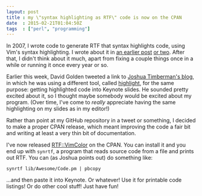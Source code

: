 ```yaml
---
layout: post
title : my \"syntax highlighting as RTF\" code is now on the CPAN
date  : 2015-02-21T01:04:50Z
tags  : ["perl", "programming"]
---
```

In 2007, I wrote code to generate RTF that syntax highlights code, using Vim's
syntax highlighting.  I wrote about it in [an earlier
post](http://rjbs.manxome.org/rubric/entry/1509) [or
two](http://rjbs.manxome.org/rubric/entry/1507).  After that, I didn't think
about it much, apart from fixing a couple things once in a while or running it
once every year or so.

Earlier this week, David Golden tweeted a link to [Joshua Timberman's blog](http://jtimberman.housepub.org/blog/2015/02/10/awesome-syntax-highlighting-in-keynote/), in
which he was using a different tool, called
[highlight](www.andre-simon.de/doku/highlight/en/highlight.php), for the same
purpose: getting highlighted code into Keynote slides.  He sounded pretty
excited about it, so I thought maybe somebody would be excited about my
program.  (Over time, I've come to *really* appreciate having the same
highlighting on my slides as in my editor!)

Rather than point at my GitHub repository in a tweet or something, I decided to
make a proper CPAN release, which meant improving the code a fair bit and
writing at least a very thin bit of documentation.

I've now released [RTF::VimColor](http://metacpan.org/release/RTF-VimColor) on
the CPAN.  You can install it and you end up with `synrtf`, a program that
reads source code from a file and prints out RTF.  You can (as Joshua points
out) do something like:

    synrtf lib/Awesome/Code.pm | pbcopy

...and then paste it into Keynote.  Or whatever!  Use it for printable code
listings!  Or do other cool stuff!  Just have fun!

